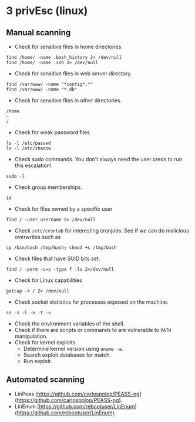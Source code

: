 # 3 privEsc (linux)

## Manual scanning

- Check for sensitive files in home directories.

```
find /home/ -name .bash_history 2> /dev/null
find /home/ -name .ssh 2> /dev/null
```

- Check for sensitive files in web server directory.

```
find /var/www/ -name "*config*.*"
find /var/www/ -name "*.db"
```

- Check for sensitive files in other directories.

```
/home
~
/
```

- Check for weak password files

```shell
ls -l /etc/passwd
ls -l /etc/shadow
```

- Check sudo commands.
You don't always need the user creds to run this escalation!

```shell
sudo -l
```

- Check group memberships.

```shell
id
```

- Check for files owned by a specific user

```shell
find / -user username 2> /dev/null
```

- Check `/etc/crontab` for interesting cronjobs. See if we can do malicious overwrites such as
```
cp /bin/bash /tmp/bash; chmod +s /tmp/bash
```

- Check files that have SUID bits set.

```shell
find / -perm -u=s -type f -ls 2>/dev/null
```

- Check for Linux capabilities

```shell
getcap -r / 2> /dev/null
```

- Check socket statistics for processes exposed on the machine.

```
ss -s -l -n -t -u
```

- Check the environment variables of the shell. 
- Check if there are scripts or commands to are vulnerable to `PATH` manipulation.
- Check for kernel exploits.
  - Determine kernel version using `uname -a`.
  - Search exploit databases for match.
  - Run exploit.

## Automated scanning
- LinPeas [https://github.com/carlospolop/PEASS-ng](https://github.com/carlospolop/PEASS-ng).
- LinEnum [https://github.com/rebootuser/LinEnum](https://github.com/rebootuser/LinEnum).

